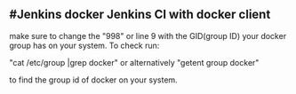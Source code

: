 #Jenkins docker
Jenkins CI with docker client
-------------------------------------------

make sure to change the "998" or line 9 with the GID(group ID) your docker group has on your system. To check run: 

"cat /etc/group |grep docker"
  or alternatively
"getent group docker"

to find the group id of docker on your system.
